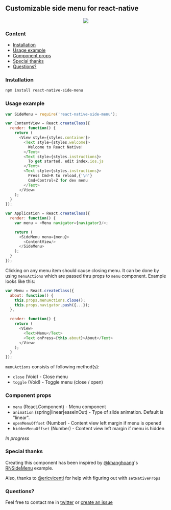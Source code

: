## Customizable side menu for react-native

<p align="center">
    <img src ="http://oi61.tinypic.com/2n9l2dz.jpg" />
</p>

### Content
- [Installation](#installation)
- [Usage example](#usage-example)
- [Component props](#component-props)
- [Special thanks](#special-thanks)
- [Questions?](#questions)

### Installation
```bash
npm install react-native-side-menu
```

### Usage example
```javascript
var SideMenu = require('react-native-side-menu');

var ContentView = React.createClass({
  render: function() {
    return (
      <View style={styles.container}>
        <Text style={styles.welcome}>
          Welcome to React Native!
        </Text>
        <Text style={styles.instructions}>
          To get started, edit index.ios.js
        </Text>
        <Text style={styles.instructions}>
          Press Cmd+R to reload,{'\n'}
          Cmd+Control+Z for dev menu
        </Text>
      </View>
    );
  }
});

var Application = React.createClass({
  render: function() {
    var menu = <Menu navigator={navigator}/>;

    return (
      <SideMenu menu={menu}>
        <ContentView/>
      </SideMenu>
    );
  }
});
```

Clicking on any menu item should cause closing menu. It can be done by using `menuActions` which are passed thru props to `menu` component. Example looks like this:

```javascript
var Menu = React.createClass({
  about: function() {
    this.props.menuActions.close();
    this.props.navigator.push({...});
  },

  render: function() {
    return (
      <View>
        <Text>Menu</Text>
        <Text onPress={this.about}>About</Text>
      </View>
    );
  }
});
```

`menuActions` consists of following method(s):
- `close` (Void) - Close menu
- `toggle` (Void) - Toggle menu (close / open)

### Component props
- `menu` (React.Component) - Menu component
- `animation` (spring|linear|easeInOut) - Type of slide animation. Default is "linear".
- `openMenuOffset` (Number) - Content view left margin if menu is opened
- `hiddenMenuOffset` (Number) - Content view left margin if menu is hidden

*In progress*

### Special thanks
Creating this component has been inspired by [@khanghoang](https://github.com/khanghoang)'s [RNSideMenu](https://github.com/khanghoang/RNSideMenu) example.

Also, thanks to [@ericvicenti](https://github.com/ericvicenti) for help with figuring out with `setNativeProps`

### Questions?
Feel free to contact me in [twitter](https://twitter.com/kureevalexey) or [create an issue](https://github.com/Kureev/react-native-navbar/issues/new)
